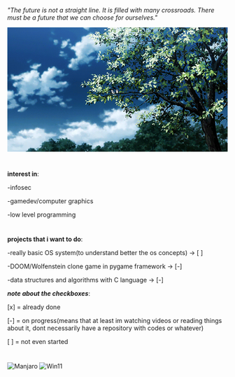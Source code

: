 *"The future is not a straight line. It is filled with many crossroads. There must be a future that we can choose for ourselves."*

![tree](landscape-anime.gif)


#

**interest in**:

-infosec

-gamedev/computer graphics

-low level programming


#
**projects that i want to do**:

-really basic OS system(to understand better the os concepts) -> [ ]

-DOOM/Wolfenstein clone game in pygame framework -> [-]

-data structures and algorithms with C language -> [-]



***note about the checkboxes***:

  [x]  = already done
  
  [-]  = on progress(means that at least im watching videos or reading things about it, dont necessarily have a repository with codes or whatever)
  
  [ ]  = not even started

  #
  ![Manjaro](https://img.shields.io/badge/manjaro-35BF5C?style=for-the-badge&logo=manjaro&logoColor=white) ![Win11](https://img.shields.io/badge/Windows_11-0078d4?style=for-the-badge&logo=windows-11&logoColor=white)
  


